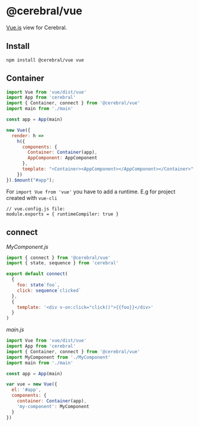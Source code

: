# @cerebral/vue

[Vue.js](https://vuejs.org) view for Cerebral.

## Install

`npm install @cerebral/vue vue`

## Container

```js
import Vue from 'vue/dist/vue'
import App from 'cerebral'
import { Container, connect } from '@cerebral/vue'
import main from './main'

const app = App(main)

new Vue({
  render: h =>
    h({
      components: {
        Container: Container(app),
        AppComponent: AppComponent
      },
      template: "<Container><AppComponent></AppComponent></Container>"
    })
}).$mount("#app");
```

For `import Vue from 'vue'` you have to add a runtime. E.g for project created with `vue-cli`
```
// vue.config.js file:
module.exports = { runtimeCompiler: true }
```

## connect

_MyComponent.js_

```js
import { connect } from '@cerebral/vue'
import { state, sequence } from 'cerebral'

export default connect(
  {
    foo: state`foo`,
    click: sequence`clicked`
  },
  {
    template: '<div v-on:click="click()">{{foo}}</div>'
  }
)
```

_main.js_

```js
import Vue from 'vue/dist/vue'
import App from 'cerebral'
import { Container, connect } from '@cerebral/vue'
import MyComponent from './MyComponent'
import main from './main'

const app = App(main)

var vue = new Vue({
  el: '#app',
  components: {
    container: Container(app),
    'my-component': MyComponent
  }
})
```
